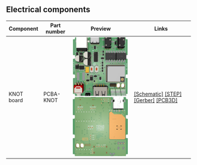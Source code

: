 ## Electrical components

| Component                 | Part number          | Preview | Links        |
|---------------------------|----------------------|---------|--------------|
| KNOT board            | PCBA-KNOT       | <img src="Preview/Electrical/PCBA-KNOT-3D_top.png?raw=true" width="150"> <img src="Preview/Electrical/PCBA-KNOT-3D_bottom.png?raw=true" width="150"> | [[Schematic]](Preview/Electrical/PCBA-KNOT_Schematic.pdf) [[STEP]](Preview/Electrical/PCBA-KNOT-3D.step?raw=true) [[Gerber]](Preview/Electrical/mfg/PCBA-KNOT-gerber.zip?raw=true)  [[PCB3D]](Preview/Electrical/PCBA-KNOT-blender_export.pcb3d?raw=true)  |
